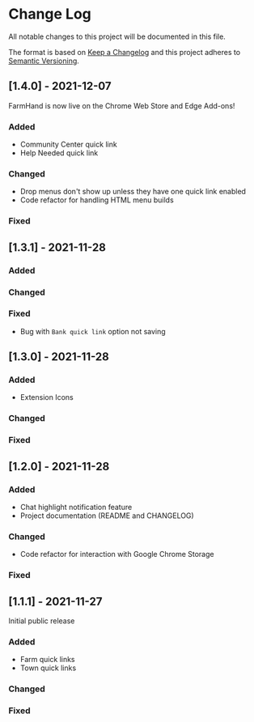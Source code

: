 # Change Log
All notable changes to this project will be documented in this file.
 
The format is based on [Keep a Changelog](http://keepachangelog.com/)
and this project adheres to [Semantic Versioning](http://semver.org/).

## [1.4.0] - 2021-12-07

FarmHand is now live on the Chrome Web Store and Edge Add-ons!
 
### Added
- Community Center quick link
- Help Needed quick link

### Changed
- Drop menus don't show up unless they have one quick link enabled
- Code refactor for handling HTML menu builds
 
### Fixed


## [1.3.1] - 2021-11-28
 
### Added
 
### Changed
 
### Fixed
- Bug with `Bank quick link` option not saving

## [1.3.0] - 2021-11-28
 
### Added
- Extension Icons
 
### Changed
 
### Fixed

## [1.2.0] - 2021-11-28
 
### Added
- Chat highlight notification feature
- Project documentation (README and CHANGELOG)
 
### Changed
- Code refactor for interaction with Google Chrome Storage
 
### Fixed
 
## [1.1.1] - 2021-11-27

Initial public release
 
### Added
- Farm quick links
- Town quick links
   
### Changed
 
### Fixed